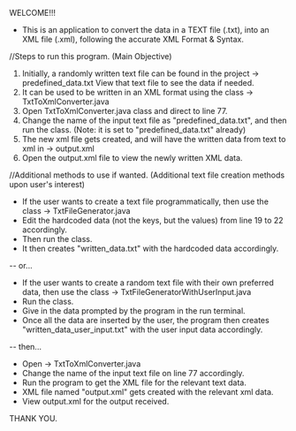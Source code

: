 WELCOME!!!
- This is an application to convert the data in a TEXT file (.txt), into an XML file (.xml), following the accurate XML Format & Syntax.


//Steps to run this program. (Main Objective)
1. Initially, a randomly written text file can be found in the project -> predefined_data.txt
   View that text file to see the data if needed.
2. It can be used to be written in an XML format using the class -> TxtToXmlConverter.java
3. Open TxtToXmlConverter.java class and direct to line 77.
4. Change the name of the input text file as "predefined_data.txt", and then run the class. (Note: it is set to "predefined_data.txt" already)
5. The new xml file gets created, and will have the written data from text to xml in -> output.xml
6. Open the output.xml file to view the newly written XML data.


//Additional methods to use if wanted. (Additional text file creation methods upon user's interest)
- If the user wants to create a text file programmatically, then use the class -> TxtFileGenerator.java
- Edit the hardcoded data (not the keys, but the values) from line 19 to 22 accordingly.
- Then run the class.
- It then creates "written_data.txt" with the hardcoded data accordingly.

-- or...

- If the user wants to create a random text file with their own preferred data, then use the class -> TxtFileGeneratorWithUserInput.java
- Run the class.
- Give in the data prompted by the program in the run terminal.
- Once all the data are inserted by the user, the program then creates "written_data_user_input.txt" with the user input data accordingly.

-- then...
  
- Open -> TxtToXmlConverter.java
- Change the name of the input text file on line 77 accordingly.
- Run the program to get the XML file for the relevant text data.
- XML file named "output.xml" gets created with the relevant xml data.
- View output.xml for the output received.


THANK YOU.
